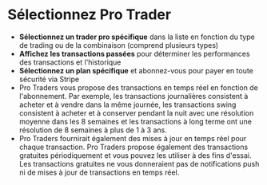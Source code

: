 # **Sélectionnez Pro Trader**
- **Sélectionnez un trader pro spécifique** dans la liste en fonction du type de trading ou de la combinaison (comprend plusieurs types)
- **Affichez les transactions passées** pour déterminer les performances des transactions et l'historique
- **Sélectionnez un plan spécifique** et abonnez-vous pour payer en toute sécurité via Stripe
- Pro Traders vous propose des transactions en temps réel en fonction de l'abonnement. Par exemple, les transactions journalières consistent à acheter et à vendre dans la même journée, les transactions swing consistent à acheter et à conserver pendant la nuit avec une résolution moyenne dans les 8 semaines et les transactions à long terme ont une résolution de 8 semaines à plus de 1 à 3 ans.
- Pro Traders fournirait également des mises à jour en temps réel pour chaque transaction. Pro Traders propose également des transactions gratuites périodiquement et vous pouvez les utiliser à des fins d'essai. Les transactions gratuites ne vous donneraient pas de notifications push ni de mises à jour de transactions en temps réel.

